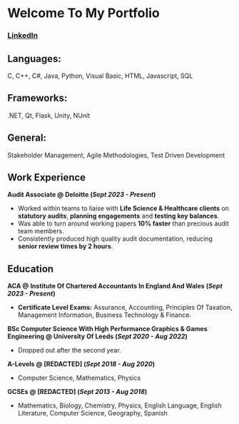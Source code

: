 # Welcome To My Portfolio

### [LinkedIn](https://www.linkedin.com/in/emadh-miah/)

## Languages: 
C, C++, C#, Java, Python, Visual Basic, HTML, Javascript, SQL
## Frameworks: 
.NET, Qt, Flask, Unity, NUnit
## General: 
Stakeholder Management, Agile Methodologies, Test Driven Development

## Work Experience
**Audit Associate @ Deloitte (_Sept 2023 -  Present_)**
- Worked within teams to liaise with **Life Science & Healthcare clients** on **statutory audits**, **planning engagements** and **testing key balances**.
- Was able to turn around working papers **10% faster** than precious audit team members.
- Consistently produced high quality audit documentation, reducing **senior review times by 2 hours**.

## Education
**ACA @ Institute Of Chartered Accountants In England And Wales (_Sept 2023 - Present_)**
- **Certificate Level Exams:** Assurance, Accounting, Principles Of Taxation, Management Information, Business Technology & Finance.

**BSc Computer Science With High Performance Graphics & Games Engineering @ University Of Leeds (_Sept 2020 - Aug 2022_)**
- Dropped out after the second year.

**A-Levels @ [REDACTED] (_Sept 2018 - Aug 2020_)**
- Computer Science, Mathematics, Physics

**GCSEs @ [REDACTED] (_Sept 2013 - Aug 2018_)**
- Mathematics, Biology, Chemistry, Physics, English Language, English Literature, Computer Science, Geography, Spanish
